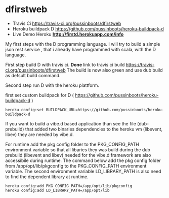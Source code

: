 dfirstweb
=========

- Travis Ci https://travis-ci.org/pussinboots/dfirstweb
- Heroku buildpack D https://github.com/pussinboots/heroku-buildpack-d
- Live Demo Heroku <b>http://firstd.herokuapp.com/info</b>


My first steps with the D programming language. I will try to build a simple json rest service
, that i already have programmed with scala, with the D language.

First step build D with travis ci.
<b>Done</b> link to travis ci build https://travis-ci.org/pussinboots/dfirstweb
The build is now also green and use
    dub build
as defsult build command.

Second step run D with the heroku plattform.

first set custom buildpack for D ( https://github.com/pussinboots/heroku-buildpack-d )

    heroku config:set BUILDPACK_URL=https://github.com/pussinboots/heroku-buildpack-d

If you want to build a vibe.d based application than see the file (dub-prebuild)
that added two binaries dependencies to the heroku vm (libevent, libev) they
are needed by vibe.d.

For runtime add the pkg config folder to the PKG_CONFIG_PATH environment variable so that 
all libaries they was build during the dub prebuild (libevent and libev) needed for the
vibe.d framework are also accessibile during runtime. The command below add the pkg config folder
from /app/opt/lib/pkgconfig to the PKG_CONFIG_PATH environment variable. The second environment
variable LD_LIBRARY_PATH is also need to find the dependent library at runtime.

    heroku config:add PKG_CONFIG_PATH=/app/opt/lib/pkgconfig
    heroku config:add LD_LIBRARY_PATH=/app/opt/lib
